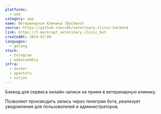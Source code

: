 ```yaml
---
platforms:
  - web
category: app
name: Ветеринарная Клиника (Backend)
source: https://github.com/x0k/veterinary-clinic-backend
link: https://t.me/krapt_veterinary_clinic_bot
createdAt: 2024-03-09
languages:
  - golang
stack:
  - telegram
  - webassembly
infra:
  - docker
  - opentofu
  - notion
---
```

Бэкенд для сервиса онлайн-записи на прием в ветеринарную клинику.

Позволяет производить запись через телеграм бота, реализует уведомления для пользователей и администраторов.
